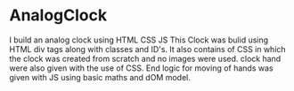 # AnalogClock
I build an analog clock using HTML CSS JS
This Clock was bulid using HTML div tags along with classes and ID's.
It also contains of CSS in which the clock was created from scratch and no images were used.
clock hand were also given with the use of CSS.
End logic for moving of hands was given with JS using basic maths and dOM model.
